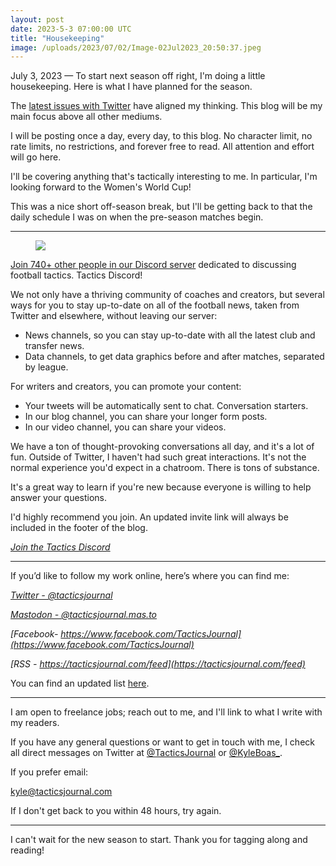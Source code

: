 ```yaml
---
layout: post
date: 2023-5-3 07:00:00 UTC
title: "Housekeeping" 
image: /uploads/2023/07/02/Image-02Jul2023_20:50:37.jpeg
---
```


July 3, 2023 — To start next season off right, I'm doing a little housekeeping. Here is what I have planned for the season.

The [latest issues with Twitter](https://www.theverge.com/2023/7/1/23781198/twitter-daily-reading-limit-elon-musk-verified-paywall) have aligned my thinking. This blog will be my main focus above all other mediums. 

I will be posting once a day, every day, to this blog. No character limit, no rate limits, no restrictions, and forever free to read. All attention and effort will go here. 

I'll be covering anything that's tactically interesting to me. In particular, I'm looking forward to the Women's World Cup! 

This was a nice short off-season break, but I'll be getting back to that the daily schedule I was on when the pre-season matches begin. 

- - - 

<figure>
    <img src="https://tacticsjournal.com/uploads/2023/07/02/Image-02Jul2023_20:22:46.jpeg">
</figure>

[Join 740+ other people in our Discord server](https://discord.gg/pdnPS3u5hW) dedicated to discussing football tactics. Tactics Discord! 

We not only have a thriving community of coaches and creators, but several ways for you to stay up-to-date on all of the football news, taken from Twitter and elsewhere, without leaving our server: 

- News channels, so you can stay up-to-date with all the latest club and transfer news. 
- Data channels, to get data graphics before and after matches, separated by league. 

For writers and creators, you can promote your content: 

- Your tweets will be automatically sent to chat. Conversation starters. 
- In our blog channel, you can share your longer form posts. 
- In our video channel, you can share your videos.  

We have a ton of thought-provoking conversations all day, and it's a lot of fun. Outside of Twitter, I haven't had such great interactions. It's not the normal experience you'd expect in a chatroom. There is tons of substance. 

It's a great way to learn if you're new because everyone is willing to help answer your questions. 

I'd highly recommend you join. An updated invite link will always be included in the footer of the blog. 

*[Join the Tactics Discord](https://discord.gg/pdnPS3u5hW)*

- - - 

If you’d like to follow my work online, here’s where you can find me:

*[Twitter - @tacticsjournal](https://twitter.com/tacticsjournal)*

*[Mastodon - @tacticsjournal.mas.to](https://mas.to/@tacticsjournal)*

*[Facebook- https://www.facebook.com/TacticsJournal](https://www.facebook.com/TacticsJournal)*

*[RSS - https://tacticsjournal.com/feed](https://tacticsjournal.com/feed)*

You can find an updated list [here](https://tacticsjournal.com/follow/). 

- - - 

I am open to freelance jobs; reach out to me, and I'll link to what I write with my readers. 

If you have any general questions or want to get in touch with me, I check all direct messages on Twitter at <a href="https://twitter.com/tacticsjournal">@TacticsJournal</a> or <a href="https://twitter.com/kyleboas_">@KyleBoas_</a>. 

If you prefer email: 

<a href="mailto:kyle@tacticsjournal.com">kyle@tacticsjournal.com</a> 

If I don't get back to you within 48 hours, try again.

- - - 

I can't wait for the new season to start. Thank you for tagging along and reading! 

